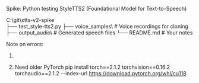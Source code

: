 Spike: Python testing StyleTTS2 (Foundational Model for Text-to-Speech)

C:\git\xtts-v2-spike\
├── test_style-tts2.py
├── voice_samples\           # Voice recordings for cloning
├── output_audio\            # Generated speech files
└── README.md                # Your notes

Note on errors:

1)

2) Need older PyTorch
   pip install torch==2.1.2 torchvision==0.16.2 torchaudio==2.1.2 --index-url https://download.pytorch.org/whl/cu118
